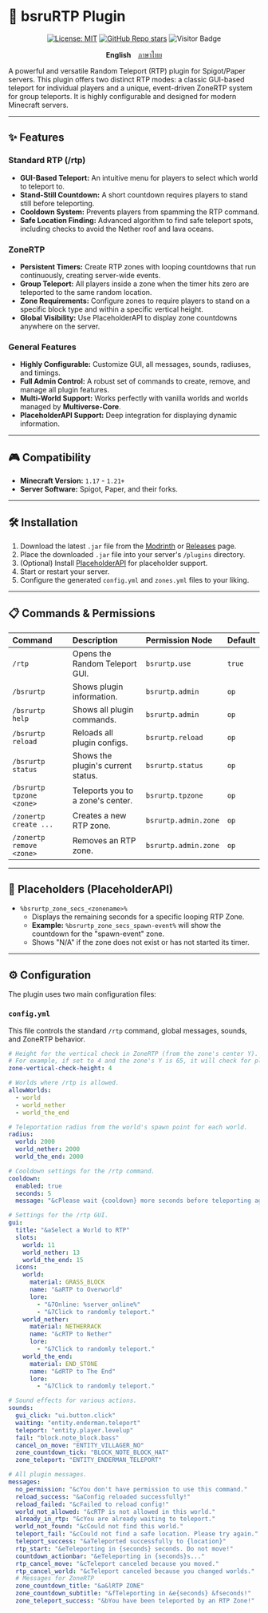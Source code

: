 ﻿# 🔌 bsruRTP Plugin

<div align="center">
  
[![License: MIT](https://img.shields.io/badge/License-MIT-yellow.svg)](https://opensource.org/licenses/MIT)
[![GitHub Repo stars](https://img.shields.io/github/stars/Nattapat2871/BsruRTP?style=flat-square)](https://github.com/Nattapat2871/BsruRTP/stargazers)
![Visitor Badge](https://api.visitorbadge.io/api/VisitorHit?user=Nattapat2871&repo=BsruRTP&countColor=%237B1E7A&style=flat-square)

</div>

<p align= "center">
        <b>English</b>　<a href="/README_TH.md">ภาษาไทย</a>
        

A powerful and versatile Random Teleport (RTP) plugin for Spigot/Paper servers. This plugin offers two distinct RTP modes: a classic GUI-based teleport for individual players and a unique, event-driven ZoneRTP system for group teleports. It is highly configurable and designed for modern Minecraft servers.

---
## ✨ Features

### Standard RTP (/rtp)
- **GUI-Based Teleport:** An intuitive menu for players to select which world to teleport to.
- **Stand-Still Countdown:** A short countdown requires players to stand still before teleporting.
- **Cooldown System:** Prevents players from spamming the RTP command.
- **Safe Location Finding:** Advanced algorithm to find safe teleport spots, including checks to avoid the Nether roof and lava oceans.

### ZoneRTP
- **Persistent Timers:** Create RTP zones with looping countdowns that run continuously, creating server-wide events.
- **Group Teleport:** All players inside a zone when the timer hits zero are teleported to the same random location.
- **Zone Requirements:** Configure zones to require players to stand on a specific block type and within a specific vertical height.
- **Global Visibility:** Use PlaceholderAPI to display zone countdowns anywhere on the server.

### General Features
- **Highly Configurable:** Customize GUI, all messages, sounds, radiuses, and timings.
- **Full Admin Control:** A robust set of commands to create, remove, and manage all plugin features.
- **Multi-World Support:** Works perfectly with vanilla worlds and worlds managed by **Multiverse-Core**.
- **PlaceholderAPI Support:** Deep integration for displaying dynamic information.

---
## 🎮 Compatibility

- **Minecraft Version:** `1.17` - `1.21+`
- **Server Software:** Spigot, Paper, and their forks.

---
## 🛠️ Installation

1.  Download the latest `.jar` file from the [Modrinth](https://modrinth.com/plugin/bsrurtp) or [Releases](https://github.com/Nattapat2871/BsruRTP/releases) page.
2.  Place the downloaded `.jar` file into your server's `/plugins` directory.
3.  (Optional) Install [PlaceholderAPI](https://www.spigotmc.org/resources/placeholderapi.624/) for placeholder support.
4.  Start or restart your server.
5.  Configure the generated `config.yml` and `zones.yml` files to your liking.

---
## 📋 Commands & Permissions

| Command | Description | Permission Node | Default |
| :--- | :--- | :--- | :--- |
| `/rtp` | Opens the Random Teleport GUI. | `bsrurtp.use` | `true` |
| `/bsrurtp` | Shows plugin information. | `bsrurtp.admin` | `op` |
| `/bsrurtp help` | Shows all plugin commands. | `bsrurtp.admin` | `op` |
| `/bsrurtp reload` | Reloads all plugin configs. | `bsrurtp.reload` | `op` |
| `/bsrurtp status` | Shows the plugin's current status. | `bsrurtp.status` | `op` |
| `/bsrurtp tpzone <zone>` | Teleports you to a zone's center. | `bsrurtp.tpzone` | `op` |
| `/zonertp create ...` | Creates a new RTP zone. | `bsrurtp.admin.zone` | `op` |
| `/zonertp remove <zone>` | Removes an RTP zone. | `bsrurtp.admin.zone` | `op` |

---
## 🔌 Placeholders (PlaceholderAPI)

- `%bsrurtp_zone_secs_<zonename>%`
  - Displays the remaining seconds for a specific looping RTP Zone.
  - **Example:** `%bsrurtp_zone_secs_spawn-event%` will show the countdown for the "spawn-event" zone.
  - Shows "N/A" if the zone does not exist or has not started its timer.

---
## ⚙️ Configuration

The plugin uses two main configuration files:

### `config.yml`
This file controls the standard `/rtp` command, global messages, sounds, and ZoneRTP behavior.

```yaml
# Height for the vertical check in ZoneRTP (from the zone's center Y).
# For example, if set to 4 and the zone's Y is 65, it will check for players between Y 65 and 69.
zone-vertical-check-height: 4

# Worlds where /rtp is allowed.
allowWorlds:
  - world
  - world_nether
  - world_the_end

# Teleportation radius from the world's spawn point for each world.
radius:
  world: 2000
  world_nether: 2000
  world_the_end: 2000

# Cooldown settings for the /rtp command.
cooldown:
  enabled: true
  seconds: 5
  message: "&cPlease wait {cooldown} more seconds before teleporting again!"

# Settings for the /rtp GUI.
gui:
  title: "&aSelect a World to RTP"
  slots:
    world: 11
    world_nether: 13
    world_the_end: 15
  icons:
    world:
      material: GRASS_BLOCK
      name: "&aRTP to Overworld"
      lore:
        - "&7Online: %server_online%"
        - "&7Click to randomly teleport."
    world_nether:
      material: NETHERRACK
      name: "&cRTP to Nether"
      lore:
        - "&7Click to randomly teleport."
    world_the_end:
      material: END_STONE
      name: "&dRTP to The End"
      lore:
        - "&7Click to randomly teleport."

# Sound effects for various actions.
sounds:
  gui_click: "ui.button.click"
  waiting: "entity.enderman.teleport"
  teleport: "entity.player.levelup"
  fail: "block.note_block.bass"
  cancel_on_move: "ENTITY_VILLAGER_NO"
  zone_countdown_tick: "BLOCK_NOTE_BLOCK_HAT"
  zone_teleport: "ENTITY_ENDERMAN_TELEPORT"

# All plugin messages.
messages:
  no_permission: "&cYou don't have permission to use this command."
  reload_success: "&aConfig reloaded successfully!"
  reload_failed: "&cFailed to reload config!"
  world_not_allowed: "&cRTP is not allowed in this world."
  already_in_rtp: "&cYou are already waiting to teleport."
  world_not_found: "&cCould not find this world."
  teleport_fail: "&cCould not find a safe location. Please try again."
  teleport_success: "&aTeleported successfully to {location}"
  rtp_start: "&eTeleporting in {seconds} seconds. Do not move!"
  countdown_actionbar: "&eTeleporting in {seconds}s..."
  rtp_cancel_move: "&cTeleport canceled because you moved."
  rtp_cancel_world: "&cTeleport canceled because you changed worlds."
  # Messages for ZoneRTP
  zone_countdown_title: "&a&lRTP ZONE"
  zone_countdown_subtitle: "&fTeleporting in &e{seconds} &fseconds!"
  zone_teleport_success: "&bYou have been teleported by an RTP Zone!"
